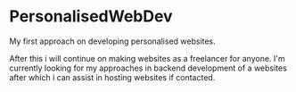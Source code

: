 # PersonalisedWebDev

My first approach on developing personalised websites.

After this i will continue on making websites as a freelancer for anyone.
I'm currently looking for my approaches in backend development of a websites after which 
i can assist in hosting websites if contacted.
